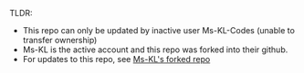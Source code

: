 TLDR:
* This repo can only be updated by inactive user Ms-KL-Codes (unable to transfer ownership) 
* Ms-KL is the active account and this repo was forked into their github.
* For updates to this repo, see [Ms-KL's forked repo](https://github.com/Ms-KL/she-codes-js-exercises-Ms-KL)
